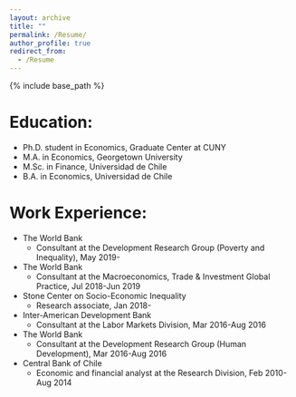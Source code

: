 ```yaml
---
layout: archive
title: ""
permalink: /Resume/
author_profile: true
redirect_from:
  - /Resume
---
```


{% include base_path %}

Education: 
=====
* Ph.D. student in Economics, Graduate Center at CUNY
* M.A. in Economics, Georgetown University
* M.Sc. in Finance, Universidad de Chile
* B.A. in Economics, Universidad de Chile

Work Experience:
=====
* The World Bank
  * Consultant at the Development Research Group (Poverty and Inequality), May 2019-
* The World Bank
  * Consultant at the Macroeconomics, Trade & Investment Global Practice, Jul 2018-Jun 2019
* Stone Center on Socio-Economic Inequality
  * Research associate, Jan 2018-
* Inter-American Development Bank
  * Consultant at the Labor Markets Division, Mar 2016-Aug 2016
* The World Bank
  * Consultant at the Development Research Group (Human Development), Mar 2016-Aug 2016
* Central Bank of Chile
  * Economic and financial analyst at the Research Division, Feb 2010-Aug 2014

 
